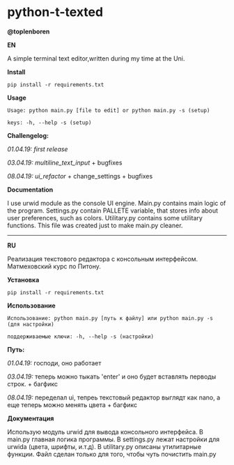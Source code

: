 # python-t-texted
**@toplenboren**

**EN**

A simple terminal text editor,written during my time at the Uni. 

**Install**

`pip install -r requirements.txt`

**Usage**

`Usage: python main.py [file to edit] or python main.py -s (setup)`

`keys: -h, --help -s (setup)`

**Challengelog:**

*01.04.19:* _first release_

*03.04.19:* _multiline_text_input_ + bugfixes

*08.04.19:* _ui_refactor_ + change_settings + bugfixes

**Documentation**

I use urwid module as the console UI engine. Main.py contains main logic of the program. Settings.py contain PALLETE variable, that stores info about user preferences, such as colors. Utilitary.py contains some utilitary functions. This file was created just to make main.py cleaner. 

________________________________________________________________________________________________________________________________________

**RU**

Реализация текстового редактора с консольным интерфейсом. Матмеховский курс по Питону.

**Установка**

`pip install -r requirements.txt`

**Использование**

`Использование: python main.py [путь к файлу] или python main.py -s (для настройки)`

`поддерживаемые ключи: -h, --help -s (настройки)`

**Путь:**

*01.04.19:* господи, оно работает

*03.04.19:* теперь можно тыкать 'enter' и оно будет вставлять перводы строк. + багфикс

*08.04.19:* переделал ui, тепреь текстовый редактор выглядт как nano, а еще теперь можно менять цвета + багфикс

**Документация**

Использую модуль urwid для вывода консольного интерфейса. В main.py главная логика программы. В settings.py лежат настройки для urwidа (цвета, шрифты, и.т.д). В utilitary.py описаны утилитарные функции. Файл сделан только для того, чтобы чуть почистить main.py
